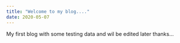 ```yaml
---
title: "Welcome to my blog...."
date: 2020-05-07
---
```



My first blog with some testing data and wil be edited later thanks...
